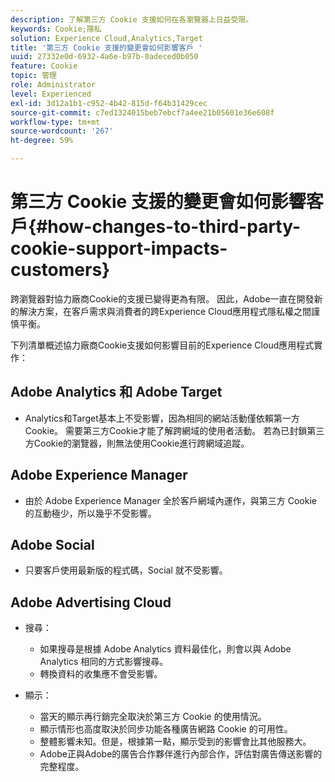```yaml
---
description: 了解第三方 Cookie 支援如何在各瀏覽器上日益受限。
keywords: Cookie;隱私
solution: Experience Cloud,Analytics,Target
title: '第三方 Cookie 支援的變更會如何影響客戶 '
uuid: 27332e0d-6932-4a6e-b97b-0adeced0b050
feature: Cookie
topic: 管理
role: Administrator
level: Experienced
exl-id: 3d12a1b1-c952-4b42-815d-f64b31429cec
source-git-commit: c7ed1324015beb7ebcf7a4ee21b05601e36e608f
workflow-type: tm+mt
source-wordcount: '267'
ht-degree: 59%

---
```


# 第三方 Cookie 支援的變更會如何影響客戶{#how-changes-to-third-party-cookie-support-impacts-customers}

跨瀏覽器對協力廠商Cookie的支援已變得更為有限。 因此，Adobe一直在開發新的解決方案，在客戶需求與消費者的跨Experience Cloud應用程式隱私權之間謹慎平衡。

下列清單概述協力廠商Cookie支援如何影響目前的Experience Cloud應用程式實作：

## Adobe Analytics 和 Adobe Target

* Analytics和Target基本上不受影響，因為相同的網站活動僅依賴第一方Cookie。 需要第三方Cookie才能了解跨網域的使用者活動。 若為已封鎖第三方Cookie的瀏覽器，則無法使用Cookie進行跨網域追蹤。

## Adobe Experience Manager

* 由於 Adobe Experience Manager 全於客戶網域內運作，與第三方 Cookie 的互動極少，所以幾乎不受影響。

## Adobe Social

* 只要客戶使用最新版的程式碼，Social 就不受影響。

## Adobe Advertising Cloud

* 搜尋：

   * 如果搜尋是根據 Adobe Analytics 資料最佳化，則會以與 Adobe Analytics 相同的方式影響搜尋。
   * 轉換資料的收集應不會受影響。

* 顯示：

   * 當天的顯示再行銷完全取決於第三方 Cookie 的使用情況。
   * 顯示情形也高度取決於同步功能各種廣告網路 Cookie 的可用性。
   * 整體影響未知。但是，根據第一點，顯示受到的影響會比其他服務大。
   * Adobe正與Adobe的廣告合作夥伴進行內部合作，評估對廣告傳送影響的完整程度。
